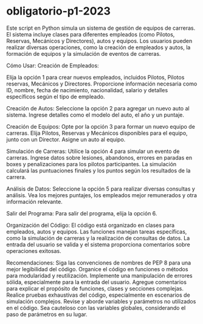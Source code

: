 # obligatorio-p1-2023
Este script en Python simula un sistema de gestión de equipos de carreras. El sistema incluye clases para diferentes empleados (como Pilotos, Reservas, Mecánicos y Directores), autos y equipos. Los usuarios pueden realizar diversas operaciones, como la creación de empleados y autos, la formación de equipos y la simulación de eventos de carreras.

Cómo Usar:
Creación de Empleados:

Elija la opción 1 para crear nuevos empleados, incluidos Pilotos, Pilotos reservas, Mecánicos y Directores.
Proporcione información necesaria como ID, nombre, fecha de nacimiento, nacionalidad, salario y detalles específicos según el tipo de empleado.

Creación de Autos:
Seleccione la opción 2 para agregar un nuevo auto al sistema.
Ingrese detalles como el modelo del auto, el año y un puntaje.

Creación de Equipos:
Opte por la opción 3 para formar un nuevo equipo de carreras.
Elija Pilotos, Reservas y Mecánicos disponibles para el equipo, junto con un Director.
Asigne un auto al equipo.

Simulación de Carreras:
Utilice la opción 4 para simular un evento de carreras.
Ingrese datos sobre lesiones, abandonos, errores en paradas en boxes y penalizaciones para los pilotos participantes.
La simulación calculará las puntuaciones finales y los puntos según los resultados de la carrera.

Análisis de Datos:
Seleccione la opción 5 para realizar diversas consultas y análisis.
Vea los mejores puntajes, los empleados mejor remunerados y otra información relevante.

Salir del Programa:
Para salir del programa, elija la opción 6.

Organización del Código:
El código está organizado en clases para empleados, autos y equipos.
Las funciones manejan tareas específicas, como la simulación de carreras y la realización de consultas de datos.
La entrada del usuario se valida y el sistema proporciona comentarios sobre operaciones exitosas.

Recomendaciones:
Siga las convenciones de nombres de PEP 8 para una mejor legibilidad del código.
Organice el código en funciones o métodos para modularidad y reutilización.
Implemente una manipulación de errores sólida, especialmente para la entrada del usuario.
Agregue comentarios para explicar el propósito de funciones, clases y secciones complejas.
Realice pruebas exhaustivas del código, especialmente en escenarios de simulación complejos.
Revise y aborde variables y parámetros no utilizados en el código.
Sea cauteloso con las variables globales, considerando el paso de parámetros en su lugar.
